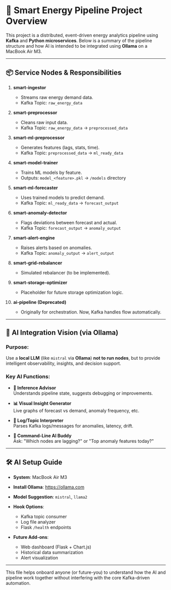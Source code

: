 
# 🔧 Smart Energy Pipeline Project Overview

This project is a distributed, event-driven energy analytics pipeline using **Kafka** and **Python microservices**. Below is a summary of the pipeline structure and how AI is intended to be integrated using **Ollama** on a MacBook Air M3.

---

## 📦 Service Nodes & Responsibilities

1. **smart-ingestor**  
   - Streams raw energy demand data.  
   - Kafka Topic: `raw_energy_data`

2. **smart-preprocessor**  
   - Cleans raw input data.  
   - Kafka Topic: `raw_energy_data` → `preprocessed_data`

3. **smart-ml-preprocessor**  
   - Generates features (lags, stats, time).  
   - Kafka Topic: `preprocessed_data` → `ml_ready_data`

4. **smart-model-trainer**  
   - Trains ML models by feature.  
   - Outputs: `model_<feature>.pkl` → `/models` directory

5. **smart-ml-forecaster**  
   - Uses trained models to predict demand.  
   - Kafka Topic: `ml_ready_data` → `forecast_output`

6. **smart-anomaly-detector**  
   - Flags deviations between forecast and actual.  
   - Kafka Topic: `forecast_output` → `anomaly_output`

7. **smart-alert-engine**  
   - Raises alerts based on anomalies.  
   - Kafka Topic: `anomaly_output` → `alert_output`

8. **smart-grid-rebalancer**  
   - Simulated rebalancer (to be implemented).

9. **smart-storage-optimizer**  
   - Placeholder for future storage optimization logic.

10. **ai-pipeline (Deprecated)**  
    - Originally for orchestration. Now, Kafka handles flow automatically.

---

## 🧠 AI Integration Vision (via Ollama)

### Purpose:
Use a **local LLM** (like `mistral` via **Ollama**) **not to run nodes**, but to provide intelligent observability, insights, and decision support.

### Key AI Functions:

- **🧭 Inference Advisor**  
  Understands pipeline state, suggests debugging or improvements.

- **📊 Visual Insight Generator**  
  Live graphs of forecast vs demand, anomaly frequency, etc.

- **🧠 Log/Topic Interpreter**  
  Parses Kafka logs/messages for anomalies, latency, drift.

- **🤖 Command-Line AI Buddy**  
  Ask: "Which nodes are lagging?" or "Top anomaly features today?"

---

## 🛠️ AI Setup Guide

- **System**: MacBook Air M3  
- **Install Ollama**: https://ollama.com  
- **Model Suggestion**: `mistral`, `llama2`  
- **Hook Options**:  
  - Kafka topic consumer  
  - Log file analyzer  
  - Flask `/health` endpoints  

- **Future Add-ons**:  
  - Web dashboard (Flask + Chart.js)  
  - Historical data summarization  
  - Alert visualization

---

This file helps onboard anyone (or future-you) to understand how the AI and pipeline work together without interfering with the core Kafka-driven automation.
